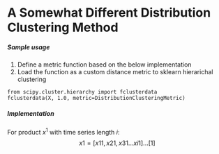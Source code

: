 # A Somewhat Different Distribution Clustering Method

##### Sample usage
1. Define a metric function based on the below implementation
2. Load the function as a custom distance metric to sklearn hierarichal clustering
```
from scipy.cluster.hierarchy import fclusterdata
fclusterdata(X, 1.0, metric=DistributionClusteringMetric)
```

##### Implementation

For product $x^1$ with time series length $i$:
$$ x1=[x11 ,x21 ,x31 ...xi1 ] ... [1] $$

